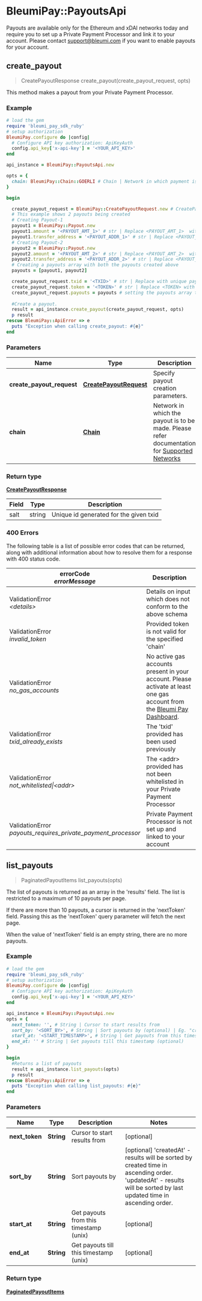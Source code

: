 # BleumiPay::PayoutsApi

Payouts are available only for the Ethereum and xDAI networks today and require you to set up a Private Payment Processor and link it to your account. Please contact support@bleumi.com if you want to enable payouts for your account.

## create_payout

> CreatePayoutResponse create_payout(create_payout_request, opts)

This method makes a payout from your Private Payment Processor.

### Example

```ruby
# load the gem
require 'bleumi_pay_sdk_ruby'
# setup authorization
BleumiPay.configure do |config|
  # Configure API key authorization: ApiKeyAuth
  config.api_key['x-api-key'] = '<YOUR_API_KEY>'
end

api_instance = BleumiPay::PayoutsApi.new

opts = {
  chain: BleumiPay::Chain::GOERLI # Chain | Network in which payment is to be created.
}

begin

  create_payout_request = BleumiPay::CreatePayoutRequest.new # CreatePayoutRequest | Request body - used to specify payout creation parameters.
  # This example shows 2 payouts being created
  # Creating Payout-1
  payout1 = BleumiPay::Payout.new
  payout1.amount = '<PAYOUT_AMT_1>' # str | Replace <PAYOUT_AMT_1>  with the 1st payout's amount
  payout1.transfer_address = '<PAYOUT_ADDR_1>' # str | Replace <PAYOUT_ADDR_1>  with the 1st payout's receiver's address
  # Creating Payout-2
  payout2 = BleumiPay::Payout.new
  payout2.amount = '<PAYOUT_AMT_2>' # str | Replace <PAYOUT_AMT_2>  with the 2nd payout's amount
  payout2.transfer_address = '<PAYOUT_ADDR_2>' # str | Replace <PAYOUT_ADDR_2>  with the 2nd payout's receiver's address
  # Creating a payouts array with both the payouts created above 
  payouts = [payout1, payout2]

  create_payout_request.txid = '<TXID>' # str | Replace with unique payout ID 
  create_payout_request.token = '<TOKEN>' # str | Replace <TOKEN> with Token. Eg. ETH or ECR-20 token contract address or XDAI or XDAIT
  create_payout_request.payouts = payouts # setting the payouts array to the payout create request
  
  #Create a payout.
  result = api_instance.create_payout(create_payout_request, opts)
  p result
rescue BleumiPay::ApiError => e
  puts "Exception when calling create_payout: #{e}"
end
```

### Parameters


Name | Type | Description  | Notes
------------- | ------------- | ------------- | -------------
 **create_payout_request** | [**CreatePayoutRequest**](CreatePayoutRequest.md)| Specify payout creation parameters. |
 **chain** | [**Chain**](Chain.md)| Network in which the payout is to be made. Please refer documentation for [Supported Networks](https://pay.bleumi.com/docs/#supported-networks) |


### Return type

[**CreatePayoutResponse**](CreatePayoutResponse.md)

Field | Type | Description
----- | ----- | -----
salt | string | Unique id generated for the given txid

### 400 Errors

The following table is a list of possible error codes that can be returned, along with additional information about how to resolve them for a response with 400 status code.

errorCode <br> <i>errorMessage</i> | Description
---- | ----
ValidationError <br> <i>&lt;details&gt;</i> | Details on input which does not conform to the above schema
ValidationError <br> <i>invalid_token</i> | Provided token is not valid for the specified 'chain'
ValidationError <br> <i>no_gas_accounts</i> | No active gas accounts present in your account. Please activate at least one gas account from the <a href="https://pay.bleumi.com/app/" target="_blank">Bleumi Pay Dashboard</a>.
ValidationError <br> <i>txid_already_exists</i> | The 'txid' provided has been used previously
ValidationError <br> <i>not_whitelisted&#124;&lt;addr&gt;</i> | The &lt;addr&gt; provided has not been whitelisted in your Private Payment Processor
ValidationError <br> <i>payouts_requires_private_payment_processor</i> | Private Payment Processor is not set up and linked to your account


## list_payouts

> PaginatedPayoutItems list_payouts(opts)

The list of payouts is returned as an array in the 'results' field. The list is restricted to a maximum of 10 payouts per page.

If there are more than 10 payouts, a cursor is returned in the 'nextToken' field. Passing this as the 'nextToken' query parameter will fetch the next page. 

When the value of 'nextToken' field is an empty string, there are no more payouts.

### Example

```ruby
# load the gem
require 'bleumi_pay_sdk_ruby'
# setup authorization
BleumiPay.configure do |config|
  # Configure API key authorization: ApiKeyAuth
  config.api_key['x-api-key'] = '<YOUR_API_KEY>'
end

api_instance = BleumiPay::PayoutsApi.new
opts = {
  next_token: '', # String | Cursor to start results from
  sort_by: '<SORT_BY>', # String | Sort payouts by (optional) | Eg. "createdAt"
  start_at: '<START_TIMESTAMP>', # String | Get payouts from this timestamp (optional) | Eg. 1577836800 for 1-JAN-2020
  end_at: '' # String | Get payouts till this timestamp (optional) 
}

begin
  #Returns a list of payouts
  result = api_instance.list_payouts(opts)
  p result
rescue BleumiPay::ApiError => e
  puts "Exception when calling list_payouts: #{e}"
end
```

### Parameters


Name | Type | Description  | Notes
------------- | ------------- | ------------- | -------------
 **next_token** | **String**| Cursor to start results from | [optional] 
 **sort_by** | **String**| Sort payouts by | [optional] 'createdAt' - results will be sorted by created time in ascending order. <br>'updatedAt' - results will be sorted by last updated time in ascending order.
 **start_at** | **String**| Get payouts from this timestamp (unix) | [optional] 
 **end_at** | **String**| Get payouts till this timestamp (unix) | [optional] 

### Return type

[**PaginatedPayoutItems**](PaginatedPayoutItems.md)

